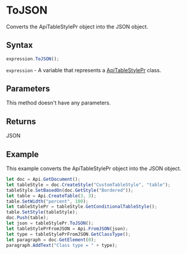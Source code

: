 # ToJSON

Converts the ApiTableStylePr object into the JSON object.

## Syntax

```javascript
expression.ToJSON();
```

`expression` - A variable that represents a [ApiTableStylePr](../ApiTableStylePr.md) class.

## Parameters

This method doesn't have any parameters.

## Returns

JSON

## Example

This example converts the ApiTableStylePr object into the JSON object.

```javascript editor-
let doc = Api.GetDocument();
let tableStyle = doc.CreateStyle("CustomTableStyle", "table");
tableStyle.SetBasedOn(doc.GetStyle("Bordered"));
let table = Api.CreateTable(3, 3);
table.SetWidth("percent", 100);
let tableStylePr = tableStyle.GetConditionalTableStyle();
table.SetStyle(tableStyle);
doc.Push(table);
let json = tableStylePr.ToJSON();
let tableStylePrFromJSON = Api.FromJSON(json);
let type = tableStylePrFromJSON.GetClassType();
let paragraph = doc.GetElement(0);
paragraph.AddText("Class type = " + type);
```
